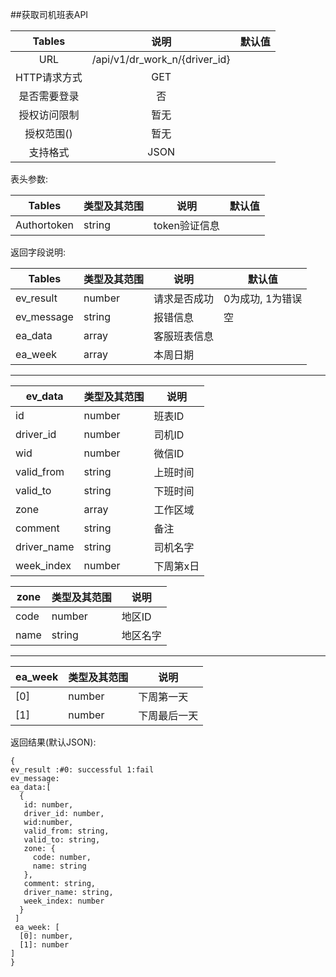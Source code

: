 ##获取司机班表API


|  Tables  |              说明               | 默认值  |
| :------: | :---------------------------: | :--: |
|   URL    | /api/v1/dr_work_n/{driver_id} |      |
| HTTP请求方式 |              GET              |      |
|  是否需要登录  |               否               |      |
|  授权访问限制  |              暂无               |      |
|  授权范围()  |              暂无               |      |
|   支持格式   |             JSON              |      |


表头参数:

| Tables      | 类型及其范围 | 说明        | 默认值  |
| ----------- | ------ | --------- | ---- |
| Authortoken | string | token验证信息 |      |



返回字段说明:

| Tables     | 类型及其范围 | 说明     | 默认值        |
| ---------- | ------ | ------ | ---------- |
| ev_result  | number | 请求是否成功 | 0为成功, 1为错误 |
| ev_message | string | 报错信息   | 空          |
| ea_data    | array  | 客服班表信息 |            |
| ea_week    | array  | 本周日期   |            |

----

| ev_data     | 类型及其范围 | 说明    |
| ----------- | ------ | ----- |
| id          | number | 班表ID  |
| driver_id   | number | 司机ID  |
| wid         | number | 微信ID  |
| valid_from  | string | 上班时间  |
| valid_to    | string | 下班时间  |
| zone        | array  | 工作区域  |
| comment     | string | 备注    |
| driver_name | string | 司机名字  |
| week_index  | number | 下周第x日 |


| zone | 类型及其范围 | 说明   |
| ---- | ------ | ---- |
| code | number | 地区ID |
| name | string | 地区名字 |

----

| ea_week | 类型及其范围 | 说明     |
| ------- | ------ | ------ |
| [0]     | number | 下周第一天  |
| [1]     | number | 下周最后一天 |


返回结果(默认JSON):
```
{
ev_result :#0: successful 1:fail
ev_message:
ea_data:[
  {
   id: number,
   driver_id: number,
   wid:number,
   valid_from: string,
   valid_to: string,
   zone: {
     code: number,
     name: string
   },
   comment: string,
   driver_name: string,
   week_index: number
  }
 ]
 ea_week: [
  [0]: number,
  [1]: number
]
}
```